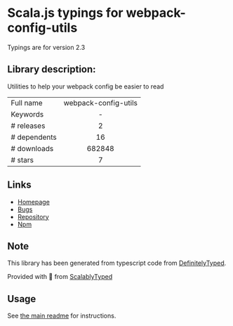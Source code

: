 
# Scala.js typings for webpack-config-utils

Typings are for version 2.3

## Library description:
Utilities to help your webpack config be easier to read

|                    |                 |
| ------------------ | :-------------: |
| Full name          | webpack-config-utils |
| Keywords           | - |
| # releases         | 2 |
| # dependents       | 16 |
| # downloads        | 682848 |
| # stars            | 7 |

## Links
- [Homepage](https://github.com/kentcdodds/webpack-config-utils#readme)
- [Bugs](https://github.com/kentcdodds/webpack-config-utils/issues)
- [Repository](https://github.com/kentcdodds/webpack-config-utils)
- [Npm](https://www.npmjs.com/package/webpack-config-utils)
    


## Note
This library has been generated from typescript code from [DefinitelyTyped](https://definitelytyped.org).

Provided with :purple_heart: from [ScalablyTyped](https://github.com/oyvindberg/ScalablyTyped)

## Usage
See [the main readme](../../readme.md) for instructions.


